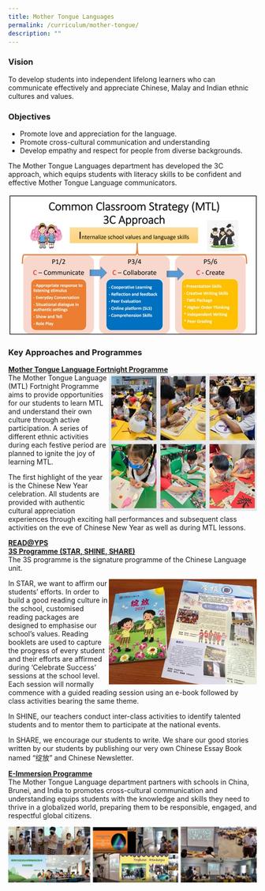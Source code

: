 ```yaml
---
title: Mother Tongue Languages
permalink: /curriculum/mother-tongue/
description: ""
---
```

### **Vision**

To develop students into independent lifelong learners who can communicate effectively and appreciate Chinese, Malay and Indian ethnic cultures and values.

### **Objectives**

* Promote love and appreciation for the language. 
* Promote cross-cultural communication and understanding   
* Develop empathy and respect for people from diverse backgrounds.

The Mother Tongue Languages department has developed the 3C approach, which equips students with literacy skills to be confident and effective Mother Tongue Language communicators.

![](/images/Experience/Curriculum/mtl_01_v1.jpg)

### **Key Approaches and Programmes**

**<u>Mother Tongue Language Fortnight Programme</u>**
<br>
<img src="/images/Experience/Curriculum/mtl_02_v1.jpg" style="width:300px;height:278px; float: right">The Mother Tongue Language (MTL) Fortnight Programme aims to provide opportunities for our students to learn MTL and understand their own culture through active participation. A series of different ethnic activities during each festive period are planned to ignite the joy of learning MTL.

The first highlight of the year is the Chinese New Year celebration. All students are provided with authentic cultural appreciation experiences through exciting hall performances and subsequent class activities on the eve of Chinese New Year as well as during MTL lessons. 

**<u>READ@YPS</u>**
<br>**<u>3S Programme (STAR, SHINE, SHARE)</u>**
<br>
The 3S programme is the signature programme of the Chinese Language unit. 

<img src="/images/Experience/Curriculum/mtl_03_v1.jpg" style="width:300px;height:213px; float: right">In STAR, we want to affirm our students’ efforts. In order to build a good reading culture in the school, customised reading packages are designed to emphasise our school’s values. Reading booklets are used to capture the progress of every student and their efforts are affirmed during ‘Celebrate Success’ sessions at the school level. Each session will normally commence with a guided reading session using an e-book followed by class activities bearing the same theme.

In SHINE, our teachers conduct inter-class activities to identify talented students and to mentor them to participate at the national events. 

In SHARE, we encourage our students to write. We share our good stories written by our students by publishing our very own Chinese Essay Book named “绽放” and Chinese Newsletter.

**<u>E-Immersion Programme</u>**
<br>
The Mother Tongue Language department partners with schools in China, Brunei, and India to promotes cross-cultural communication and understanding equips students with the knowledge and skills they need to thrive in a globalized world, preparing them to be responsible, engaged, and respectful global citizens.

![](/images/Experience/Curriculum/mtl_04_v1.jpg)
